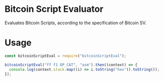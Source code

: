 # Bitcoin Script Evaluator

Evaluates Bitcoin Scripts, according to the specification of Bitcoin SV.

# Usage

```javascript
const bitcoinScriptEval = require("bitcoinScriptEval");

bitcoinScriptEval("ff f1 OP_CAT", "asm").then((context) => {
  console.log(context.stack.map((i) => i.toString("hex")).toString()); // Prints fff1
});
```
